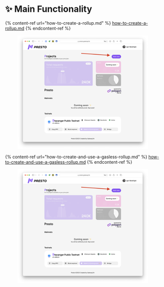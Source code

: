 # ✨ Main Functionality

{% content-ref url="how-to-create-a-rollup.md" %}
[how-to-create-a-rollup.md](how-to-create-a-rollup.md)
{% endcontent-ref %}

<figure><img src="../../.gitbook/assets/Untitled (2).png" alt=""><figcaption></figcaption></figure>

{% content-ref url="how-to-create-and-use-a-gasless-rollup.md" %}
[how-to-create-and-use-a-gasless-rollup.md](how-to-create-and-use-a-gasless-rollup.md)
{% endcontent-ref %}

<figure><img src="../../.gitbook/assets/Untitled (2).png" alt=""><figcaption></figcaption></figure>
